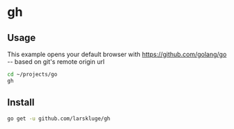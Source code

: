 # gh

## Usage

This example opens your default browser with https://github.com/golang/go -- based on git's remote origin url

```bash
cd ~/projects/go
gh
```

## Install

```bash
go get -u github.com/larskluge/gh
```

